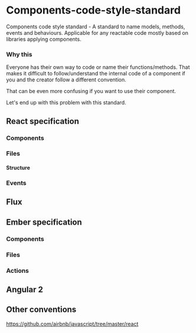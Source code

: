 # Components-code-style-standard
Components code style standard - A standard to name models, methods, events and behaviours.
Applicable for any reactable code mostly based on libraries applying components.

### Why this
Everyone has their own way to code or name their functions/methods. That makes it difficult to follow/understand the internal code of a component if you and the creator follow a different convention. 

That can be even more confusing if you want to use their component.

Let's end up with this problem with this standard.

## React specification

### Components

### Files

#### Structure

### Events

## Flux

## Ember specification

### Components

### Files

### Actions

## Angular 2


## Other conventions
https://github.com/airbnb/javascript/tree/master/react
